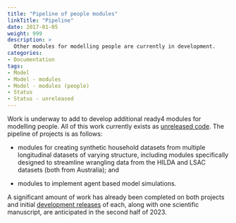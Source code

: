 ```yaml
---
title: "Pipeline of people modules"
linkTitle: "Pipeline"
date: 2017-01-05
weight: 999
description: >
  Other modules for modelling people are currently in development.
categories: 
- Documentation
tags: 
- Model
- Model - modules
- Model - modules (people)
- Status
- Status - unreleased
---
```


Work is underway to add to develop additional ready4 modules for modelling people. All of this work currently exists as [unreleased code](/docs/getting-started/software/status/unreleased/). The pipeline of projects is as follows:

- modules for creating synthetic household datasets from multiple longitudinal datasets of varying structure, including modules specifically designed to streamline wrangling data from the HILDA and LSAC datasets (both from Australia); and

- modules to implement agent based model simulations.

A significant amount of work has already been completed on both projects and initial [development releases](/docs/getting-started/software/status/development-releases/) of each, along with one scientific manuscript, are anticipated in the second half of 2023.
